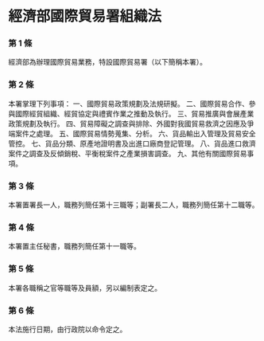 # 經濟部國際貿易署組織法

### 第 1 條

經濟部為辦理國際貿易業務，特設國際貿易署（以下簡稱本署）。

### 第 2 條

本署掌理下列事項：
一、國際貿易政策規劃及法規研擬。
二、國際貿易合作、參與國際經貿組織、經貿協定與禮賓作業之推動及執行。
三、貿易推廣與會展產業政策規劃及執行。
四、貿易障礙之調查與排除、外國對我國貿易救濟之因應及爭端案件之處理。
五、國際貿易情勢蒐集、分析。
六、貨品輸出入管理及貿易安全管控。
七、貨品分類、原產地證明書及出進口廠商登記管理。
八、貨品進口救濟案件之調查及反傾銷稅、平衡稅案件之產業損害調查。
九、其他有關國際貿易事項。

### 第 3 條

本署置署長一人，職務列簡任第十三職等；副署長二人，職務列簡任第十二職等。

### 第 4 條

本署置主任秘書，職務列簡任第十一職等。

### 第 5 條

本署各職稱之官等職等及員額，另以編制表定之。

### 第 6 條

本法施行日期，由行政院以命令定之。
